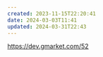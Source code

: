```yaml
---
created: 2023-11-15T22:20:41
date: 2024-03-03T11:41
updated: 2024-03-31T22:43
---
```

https://dev.gmarket.com/52